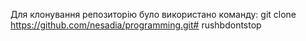 Для клонування репозиторію було використано команду: git clone https://github.com/nesadia/programming.git# rushbdontstop